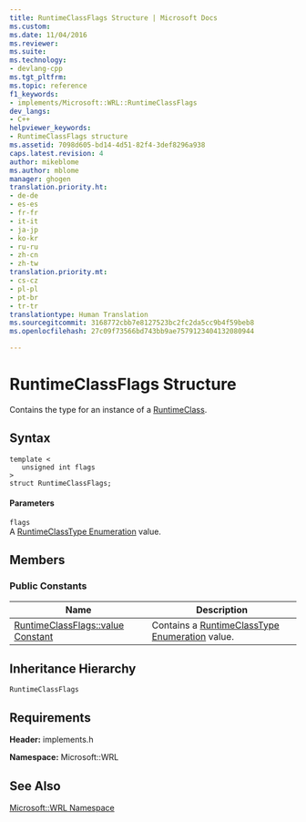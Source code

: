 ```yaml
---
title: RuntimeClassFlags Structure | Microsoft Docs
ms.custom: 
ms.date: 11/04/2016
ms.reviewer: 
ms.suite: 
ms.technology:
- devlang-cpp
ms.tgt_pltfrm: 
ms.topic: reference
f1_keywords:
- implements/Microsoft::WRL::RuntimeClassFlags
dev_langs:
- C++
helpviewer_keywords:
- RuntimeClassFlags structure
ms.assetid: 7098d605-bd14-4d51-82f4-3def8296a938
caps.latest.revision: 4
author: mikeblome
ms.author: mblome
manager: ghogen
translation.priority.ht:
- de-de
- es-es
- fr-fr
- it-it
- ja-jp
- ko-kr
- ru-ru
- zh-cn
- zh-tw
translation.priority.mt:
- cs-cz
- pl-pl
- pt-br
- tr-tr
translationtype: Human Translation
ms.sourcegitcommit: 3168772cbb7e8127523bc2fc2da5cc9b4f59beb8
ms.openlocfilehash: 27c09f73566bd743bb9ae7579123404132080944

---
```

# RuntimeClassFlags Structure
Contains the type for an instance of a [RuntimeClass](../windows/runtimeclass-class.md).  
  
## Syntax  
  
```  
template <  
   unsigned int flags  
>  
struct RuntimeClassFlags;  
```  
  
#### Parameters  
 `flags`  
 A [RuntimeClassType Enumeration](../windows/runtimeclasstype-enumeration.md) value.  
  
## Members  
  
### Public Constants  
  
|Name|Description|  
|----------|-----------------|  
|[RuntimeClassFlags::value Constant](../windows/runtimeclassflags-value-constant.md)|Contains a [RuntimeClassType Enumeration](../windows/runtimeclasstype-enumeration.md) value.|  
  
## Inheritance Hierarchy  
 `RuntimeClassFlags`  
  
## Requirements  
 **Header:** implements.h  
  
 **Namespace:** Microsoft::WRL  
  
## See Also  
 [Microsoft::WRL Namespace](../windows/microsoft-wrl-namespace.md)


<!--HONumber=Jan17_HO1-->


